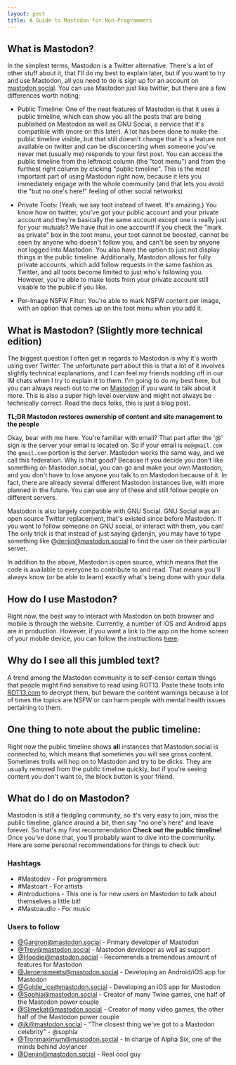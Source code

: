 ```yaml
---
layout: post
title: A Guide to Mastodon for Non-Programmers
---
```


## What is Mastodon?

In the simplest terms, Mastodon is a Twitter alternative. There's a lot of other stuff about it, that I'll do my best to explain later, but if you want to try and use Mastodon, all you need to do is sign up for an account on [mastodon.social](https://mastodon.social).  You can use Mastodon just like twitter, but there are a few differences worth noting:

* Public Timeline: One of the neat features of Mastodon is that it uses a public timeline, which can show you all the posts that are being published on Mastodon as well as GNU Social, a service that it's compatible with (more on this later).  A lot has been done to make the public timeline visible, but that still doesn't change that it's a feature not available on twitter and can be disconcerting when someone you've never met (usually me) responds to your first post. You can access the public timeline from the leftmost column (the "toot menu") and from the furthest right column by clicking "public timeline".  This is the most important part of using Mastodon right now, because it lets you immediately engage with the whole community (and that lets you avoid the "but no one's here!" feeling of other social networks)

* Private Toots: (Yeah, we say toot instead of tweet.  It's amazing.) You know how on twitter, you've got your public account and your private account and they're basically the same account except one is really just for your mutuals?  We have that in one account! If you check the "mark as private" box in the toot menu, your toot cannot be boosted, cannot be seen by anyone who doesn't follow you, and can't be seen by anyone not logged into Mastodon. You also have the option to just not display things in the public timeline. Additionally, Mastodon allows for fully private accounts, which add follow requests in the same fashion as Twitter, and all toots become limited to just who's following you. However, you're able to make toots from your private account still visable to the public if you like.

* Per-Image NSFW Filter: You're able to mark NSFW content per image, with an option that comes up on the toot menu when you add it.

## What is Mastodon? (Slightly more technical edition)

The biggest question I often get in regards to Mastodon is why it's worth using over Twitter. The unfortunate part about this is that a lot of it involves slightly technical explanations, and I can feel my friends nodding off in our IM chats when I try to explain it to them.  I'm going to do my best here, but you can always reach out to me on [Mastodon](https://mastodon.social/users/denjin) if you want to talk about it more. This is also a super high level overview and might not always be technically correct.  Read the docs folks, this is just a blog post.

**TL;DR Mastodon restores ownership of content and site management to the people**

Okay, bear with me here.  You're familiar with email?  That part after the '@' sign is the server your email is located on.  So if your email is `me@gmail.com` the `gmail.com` portion is the server.  Mastodon works the same way, and we call this federation.  Why is that good?  Because if you decide you don't like something on Mastodon.social, you can go and make your own Mastodon, and you don't have to lose anyone you talk to on Mastodon because of it. In fact, there are already several different Mastodon instances live, with more planned in the future.  You can use any of these and still follow people on different servers.

Mastodon is also largely compatible with GNU Social.  GNU Social was an open source Twitter replacement, that's existed since before Mastodon.  If you want to follow someone on GNU social, or interact with them, you can! The only trick is that instead of just saying @denjin, you may have to type something like @denjin@mastodon.social to find the user on their particular server.

In addition to the above, Mastodon is open source, which means that the code is available to everyone to contribute to and read.  That means you'll always know (or be able to learn) exactly what's being done with your data.

## How do I use Mastodon?

Right now, the best way to interact with Mastodon on both browser and mobile is through the website.  Currently, a number of iOS and Android apps are in production.  However, if you want a link to the app on the home screen of your mobile device, you can follow the instructions [here](http://www.howtogeek.com/196087/how-to-add-websites-to-the-home-screen-on-any-smartphone-or-tablet/).

## Why do I see all this jumbled text?

A trend among the Mastodon community is to self-censor certain things that people might find sensitive to read using ROT13.  Paste these toots into [ROT13.com](http://rot13.com) to decrypt them, but beware the content warnings because a lot of times the topics are NSFW or can harm people with mental health issues pertaining to them.

## One thing to note about the public timeline:

Right now the public timeline shows **all** instances that Mastodon.social is connected to, which means that sometimes you will see gross content.  Sometimes trolls will hop on to Mastodon and try to be dicks.  They are usually removed from the public timeline quickly, but if you're seeing content you don't want to, the block button is your friend. 

## What do I do on Mastodon?

Mastodon is still a fledgling community, so it's very easy to join, miss the public timeline, glance around a bit, then say "no one's here" and leave forever. So that's my first recommendation **Check out the public timeline!** Once you've done that, you'll probably want to dive into the community.  Here are some personal recommendations for things to check out:

### Hashtags
* #Mastodev - For programmers
* #Mastoart - For artists
* #Introductions - This one is for new users on Mastodon to talk about themselves a little bit!
* #Mastoaudio - For music

### Users to follow
* [@Gargron@mastodon.social](https://mastodon.social/users/Gargron) - Primary developer of Mastodon
* [@Trev@mastodon.social](https://mastodon.social/users/Trev) - Mastodon developer as well as support
* [@Hoodie@mastodon.social](https://mastodon.social/users/hoodie) - Recommends a tremendous amount of features for Mastodon
* [@Jeroensmeets@mastodon.social](https://mastodon.social/users/jeroensmeets) - Developing an Android/iOS app for Mastodon
* [@Goldie_ice@mastodon.social](https://mastodon.social/users/goldie_ice) - Developing an iOS app for Mastodon
* [@Sophia@mastodon.social](https://mastodon.social/users/sophia) - Creator of many Twine games, one half of the Mastodon power couple
* [@Slimekat@mastodon.social](https://mastodon.social/users/Slimekat) - Creator of many video games, the other half of the Mastodon power couple
* [@jk@mastodon.social](https://mastodon.social/users/jk) - "The closest thing we've got to a Mastodon celebrity" - @sophia
* [@Tronmaximum@mastodon.social](https://mastodon.social/users/tronmaximum) - In charge of Alpha Six, one of the minds behind Joylancer
* [@Denjin@mastodon.social](https://mastodon.social/users/denjin) - Real cool guy
